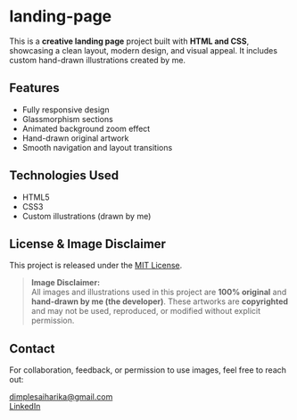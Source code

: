 # landing-page

This is a **creative landing page** project built with **HTML and CSS**, showcasing a clean layout, modern design, and visual appeal. It includes custom hand-drawn illustrations created by me.

## Features

- Fully responsive design  
- Glassmorphism sections  
- Animated background zoom effect  
- Hand-drawn original artwork  
- Smooth navigation and layout transitions  

## Technologies Used

- HTML5  
- CSS3  
- Custom illustrations (drawn by me)

## License & Image Disclaimer

This project is released under the [MIT License](https://opensource.org/licenses/MIT).

> **Image Disclaimer:**  
> All images and illustrations used in this project are **100% original** and **hand-drawn by me (the developer)**. These artworks are **copyrighted** and may not be used, reproduced, or modified without explicit permission.

## Contact

For collaboration, feedback, or permission to use images, feel free to reach out:

 dimplesaiharika@gmail.com  
 [LinkedIn](https://www.linkedin.com/in/kalaga-dimple-sai-harikha-9405a62a2?utm_source=share&utm_campaign=share_via&utm_content=profile&utm_medium=android_app)  
